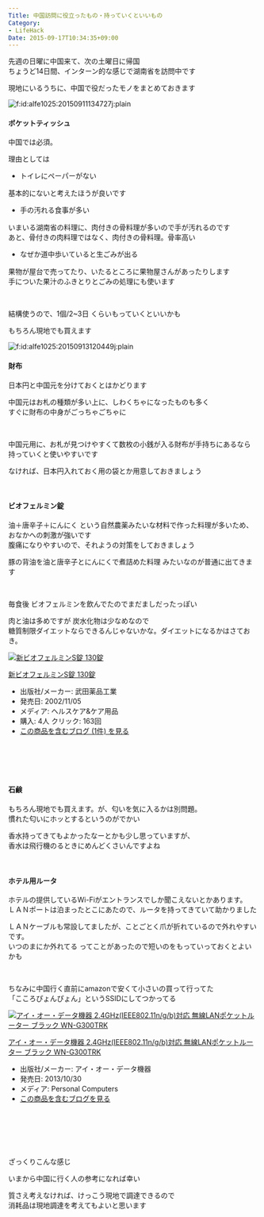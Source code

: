 ```yaml
---
Title: 中国訪問に役立ったもの・持っていくといいもの
Category:
- LifeHack
Date: 2015-09-17T10:34:35+09:00
---
```


<p>先週の日曜に中国来て、次の土曜日に帰国<br />ちょうど14日間、インターン的な感じで湖南省を訪問中です</p>
<p>現地にいるうちに、中国で役だったモノをまとめておきます</p>
<p><img class="hatena-fotolife" title="f:id:alfe1025:20150911134727j:plain" src="http://cdn-ak.f.st-hatena.com/images/fotolife/a/alfe1025/20150911/20150911134727.jpg" alt="f:id:alfe1025:20150911134727j:plain" /></p>
<h4>ポケットティッシュ</h4>
<p>中国では必須。</p>
<p>理由としては</p>
<ul>
<li><span style="line-height: 1.5;">トイレにペーパーがない</span></li>
</ul>
<p>基本的にないと考えたほうが良いです</p>
<ul>
<li><span style="line-height: 1.5;">手の汚れる食事が多い</span></li>
</ul>
<p>いまいる湖南省の料理に、肉付きの骨料理が多いので手が汚れるのです<br />あと、骨付きの肉料理ではなく、肉付きの骨料理。骨率高い</p>
<ul>
<li><span style="line-height: 1.5;">なぜか道中歩いていると生ごみが出る</span></li>
</ul>
<p>果物が屋台で売ってたり、いたるところに果物屋さんがあったりします<br />手についた果汁のふきとりとごみの処理にも使います</p>
<p> </p>
<p>結構使うので、1個/2~3日 くらいもっていくといいかも</p>
<p>もちろん現地でも買えます</p>
<p><img class="hatena-fotolife" title="f:id:alfe1025:20150913120449j:plain" src="http://cdn-ak.f.st-hatena.com/images/fotolife/a/alfe1025/20150913/20150913120449.jpg" alt="f:id:alfe1025:20150913120449j:plain" /></p>
<h4>財布</h4>
<p>日本円と中国元を分けておくとはかどります</p>
<p>中国元はお札の種類が多い上に、しわくちゃになったものも多く<br />すぐに財布の中身がごっちゃごちゃに</p>
<p> </p>
<p>中国元用に、お札が見つけやすくて数枚の小銭が入る財布が手持ちにあるなら<br />持っていくと使いやすいです</p>
<p>なければ、日本円入れておく用の袋とか用意しておきましょう</p>
<p> </p>
<h4>ビオフェルミン錠</h4>
<p>油＋唐辛子＋にんにく という自然農薬みたいな材料で作った料理が多いため、<br />おなかへの刺激が強いです<br />腹痛になりやすいので、それようの対策をしておきましょう</p>
<p>豚の背油を油と唐辛子とにんにくで煮詰めた料理 みたいなのが普通に出てきます</p>
<p> </p>
<p>毎食後 ビオフェルミンを飲んでたのでまだましだったっぽい</p>
<p>肉と油は多めですが 炭水化物は少なめなので<br />糖質制限ダイエットならできるんじゃないかな。ダイエットになるかはさておき。</p>
<div class="freezed">
<div class="hatena-asin-detail"><a href="http://www.amazon.co.jp/exec/obidos/ASIN/B000FQU2J8/ab1025-22/"><img class="hatena-asin-detail-image" title="新ビオフェルミンS錠 130錠" src="http://ecx.images-amazon.com/images/I/41gXtGqgwTL._SL160_.jpg" alt="新ビオフェルミンS錠 130錠" /></a>
<div class="hatena-asin-detail-info">
<p class="hatena-asin-detail-title"><a href="http://www.amazon.co.jp/exec/obidos/ASIN/B000FQU2J8/ab1025-22/">新ビオフェルミンS錠 130錠</a></p>
<ul>
<li><span class="hatena-asin-detail-label">出版社/メーカー:</span> 武田薬品工業</li>
<li><span class="hatena-asin-detail-label">発売日:</span> 2002/11/05</li>
<li><span class="hatena-asin-detail-label">メディア:</span> ヘルスケア&amp;ケア用品</li>
<li><span class="hatena-asin-detail-label">購入</span>: 4人 <span class="hatena-asin-detail-label">クリック</span>: 163回</li>
<li><a href="http://d.hatena.ne.jp/asin/B000FQU2J8/ab1025-22" target="_blank">この商品を含むブログ (1件) を見る</a></li>
</ul>
</div>
<div class="hatena-asin-detail-foot"> </div>
</div>
</div>
<p> </p>
<h4><br />石鹸</h4>
<p>もちろん現地でも買えます。が、匂いを気に入るかは別問題。<br />慣れた匂いにホッとするというのがでかい</p>
<p>香水持ってきてもよかったなーとかも少し思っていますが、<br />香水は飛行機のるときにめんどくさいんですよね</p>
<p> </p>
<h4>ホテル用ルータ</h4>
<p>ホテルの提供しているWi-Fiがエントランスでしか聞こえないとかあります。<br />ＬＡＮポートは泊まったとこにあたので、ルータを持ってきていて助かりました</p>
<p>ＬＡＮケーブルも常設してましたが、ことごとく爪が折れているので外れやすいです。<br />いつのまにか外れてる ってことがあったので短いのをもっていっておくとよいかも</p>
<p> </p>
<p>ちなみに中国行く直前にamazonで安くて小さいの買って行ってた<br />「こころぴょんぴょん」というSSIDにしてつかってる</p>
<div class="freezed">
<div class="hatena-asin-detail"><a href="http://www.amazon.co.jp/exec/obidos/ASIN/B00FXBLPK0/ab1025-22/"><img class="hatena-asin-detail-image" title="アイ・オー・データ機器 2.4GHz(IEEE802.11n/g/b)対応 無線LANポケットルーター ブラック WN-G300TRK" src="http://ecx.images-amazon.com/images/I/51bvHHfURmL._SL160_.jpg" alt="アイ・オー・データ機器 2.4GHz(IEEE802.11n/g/b)対応 無線LANポケットルーター ブラック WN-G300TRK" /></a>
<div class="hatena-asin-detail-info">
<p class="hatena-asin-detail-title"><a href="http://www.amazon.co.jp/exec/obidos/ASIN/B00FXBLPK0/ab1025-22/">アイ・オー・データ機器 2.4GHz(IEEE802.11n/g/b)対応 無線LANポケットルーター ブラック WN-G300TRK</a></p>
<ul>
<li><span class="hatena-asin-detail-label">出版社/メーカー:</span> アイ・オー・データ機器</li>
<li><span class="hatena-asin-detail-label">発売日:</span> 2013/10/30</li>
<li><span class="hatena-asin-detail-label">メディア:</span> Personal Computers</li>
<li><a href="http://d.hatena.ne.jp/asin/B00FXBLPK0/ab1025-22" target="_blank">この商品を含むブログを見る</a></li>
</ul>
</div>
<div class="hatena-asin-detail-foot"> </div>
</div>
</div>
<p> </p>
<p> </p>
<p>ざっくりこんな感じ</p>
<p>いまから中国に行く人の参考になれば幸い</p>
<p>質さえ考えなければ、けっこう現地で調達できるので<br />消耗品は現地調達を考えてもよいと思います</p>
